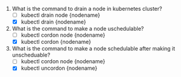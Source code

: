 1. What is the command to drain a node in kubernetes cluster?
   - [ ] kubectl drain node {nodename}
   - [x] kubectl drain {nodename}

2. What is the command to make a node uschedulable?
   - [ ] kubectl cordon node {nodename}
   - [x] kubectl cordon {nodename}

3. What is the command to make a node schedulable after making it unscheduable?
   - [ ] kubectl cordon node {nodename}
   - [x] kubectl uncordon {nodename}
